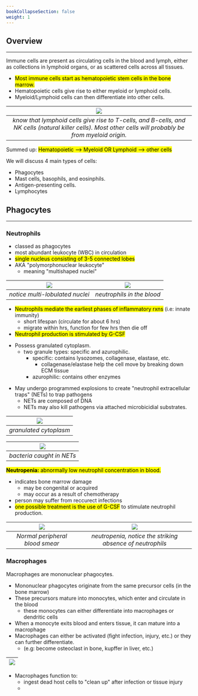 ```yaml
---
bookCollapseSection: false
weight: 1
---
```


## **Overview**
---

Immune cells are present as circulating cells in the blood and lymph, either as collections in lymphoid organs, or as scattered cells across all tissues.

* <mark>Most immune cells start as hematopoietic stem cells in the bone marrow.</mark>
* Hematopoietic cells give rise to either myeloid or lymphoid cells.
* Myeloid/Lymphoid cells can then differentiate into other cells.

| ![](https://assets.website-files.com/621e95f9ac30687a56e4297e/6284000d3811b127ab41ef60_60760296c7b1645b9077b3d3_Stem%2520Cell%2520Differentiation%2520from%2520Bone%2520Marrow.png)|
|:-------------:|
| *know that lymphoid cells give rise to T-cells, and B-cells, and NK cells (natural killer cells). Most other cells will probably be from myeloid origin.* |

Summed up: <mark>Hematopoietic --> Myeloid OR Lymphoid --> other cells</mark>


<!-- -->
We will discuss 4 main types of cells:
* Phagocytes
* Mast cells, basophils, and eosinphils.
* Antigen-presenting cells.
* Lymphocytes


## **Phagocytes**
---

### **Neutrophils**

* classed as phagocytes
* most abundant leukocyte (WBC) in circulation
* <mark>single nucleus consisting of 3-5 connected lobes</mark>
* AKA "polymorphonuclear leukocyte"
    * meaning "multishaped nuclei"

|![](https://upload.wikimedia.org/wikipedia/commons/thumb/3/3c/Blausen_0676_Neutrophil_%28crop%29.png/495px-Blausen_0676_Neutrophil_%28crop%29.png)|![](https://upload.wikimedia.org/wikipedia/commons/thumb/0/09/Neutrophils.jpg/1280px-Neutrophils.jpg)
|:--:|:--:|
| *notice multi-lobulated nuclei* | *neutrophils in the blood*|

<!-- -->
* <mark>Neutrophils mediate the earliest phases of inflammatory rxns</mark> (i.e: innate immunity)
    * short lifespan (circulate for about 6 hrs)
    * migrate within hrs, function for few hrs then die off
* <mark>Neutrophil production is stimulated by G-CSF</mark>
<!-- -->
* Possess granulated cytoplasm.
    * two granule types: specific and azurophilic.
        * specific: contains lysozomes, collagenase, elastase, etc.
            * collagenase/elastase help the cell move by breaking down ECM tissue
        * azurophilic: contains other enzymes
<!-- -->
* May undergo programmed explosions to create "neutrophil extracellular traps" (NETs) to trap pathogens
    * NETs are composed of DNA
    * NETs may also kill pathogens via attached microbicidial substrates.

| ![](https://upload.wikimedia.org/wikipedia/commons/0/02/Hem1SegmNeutrophile.jpg)|
|:--:|
|*granulated cytoplasm*|

|![](https://www.researchgate.net/profile/Volker-Brinkmann/publication/230791413/figure/fig2/AS:300476089290753@1448650490550/Bacteria-caught-in-NETs-Scanning-electron-microscopy-of-human-neutrophils-incubated-with_Q640.jpg)|
|:--:|
|*bacteria caught in NETs*|


<mark>**Neutropenia:** abnormally low neutrophil concentration in blood.</mark>
* indicates bone marrow damage
    * may be congenital or acquired
    * may occur as a result of chemotherapy
* person may suffer from reccurect infections
* <mark>one possible treatment is the use of G-CSF</mark> to stimulate neutrophil production.


|![](https://labmedicineblog.files.wordpress.com/2015/04/mayheg1.png)|![](https://upload.wikimedia.org/wikipedia/commons/thumb/f/f7/Neutropenia.JPG/1280px-Neutropenia.JPG)
|:-------------:|:-------------:|
|*Normal peripheral blood smear*| *neutropenia, notice the striking absence of neutrophils*|

### **Macrophages**

Macrophages are mononuclear phagocytes.

* Mononuclear phagocytes originate from the same precursor cells (in the bone marrow)
* These precursors mature into monocytes, which enter and circulate in the blood
    * these monocytes can either differentiate into macrophages or dendritic cells
* When a monocyte exits blood and enters tissue, it can mature into a macrophage
* Macrophages can either be activated (fight infection, injury, etc.) or they can further differentiate.
    * (e.g: become osteoclast in bone, kupffer in liver, etc.)

|![](http://web.chungbuk.ac.kr/~hyunha/immune7%20(Figs)/AllImagesFromCellular_and_Molecular_Immunology_7E-1/S9781437715286-002-f002.jpg)|
|:--:|


* Macrophages function to:
    * ingest dead host cells to "clean up" after infection or tissue injury
    *
